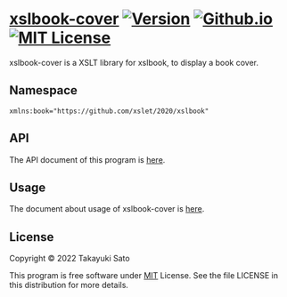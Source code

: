 # [xslbook-cover][repo-url] [![Version][ver-image]][api-url] [![Github.io][io-image]][io-url] [![MIT License][mit-image]][mit-url]

xslbook-cover is a XSLT library for xslbook, to display a book cover.

## Namespace

`xmlns:book="https://github.com/xslet/2020/xslbook"`


## API

The API document of this program is [here][api-url].


## Usage

The document about usage of xslbook-cover is [here][usage-url].


## License

Copyright &copy; 2022 Takayuki Sato

This program is free software under [MIT][mit-url] License.
See the file LICENSE in this distribution for more details.


[repo-url]: https://github.com/xslet/xslbook-cover
[io-image]: https://img.shields.io/badge/HP-github.io-ff8888.svg
[io-url]: https://xslet.github.io/xslbook-cover
[ver-image]: https://img.shields.io/badge/version-0.1.2-blue.svg
[mit-image]: https://img.shields.io/badge/license-MIT-green.svg
[mit-url]: https://opensource.org/licenses/MIT
[api-url]: https://xslet.github.io/xslbook-cover/api/xslbook-cover.xml
[usage-url]: https://xslet.github.io/xslbook-cover/#usage
